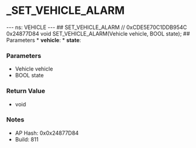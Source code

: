 # _SET_VEHICLE_ALARM

--- ns: VEHICLE --- ## SET_VEHICLE_ALARM  // 0xCDE5E70C1DDB954C 0x24877D84 void SET_VEHICLE_ALARM(Vehicle vehicle, BOOL state);   ## Parameters * **vehicle**: * **state**:

### Parameters
* Vehicle vehicle
* BOOL state

### Return Value
* void

### Notes
* AP Hash: 0x0x24877D84
* Build: 811

